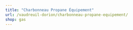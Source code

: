 ```yaml
---
title: "Charbonneau Propane Équipement"
url: /vaudreuil-dorion/charbonneau-propane-equipement/
shop: gas
---
```

